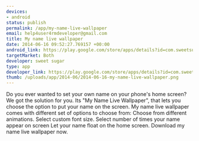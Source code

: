 ```yaml
--- 
devices: 
- android
status: publish
permalink: /app/my-name-live-wallpaper
email: help4user4rmdeveloper@gmail.com
title: My name live wallpaper
date: 2014-06-16 09:52:27.769157 +00:00
android_link: https://play.google.com/store/apps/details?id=com.sweetsugar.mynamelivewallpaper
targetMarket: Both
developer: sweet sugar
type: app
developer_link: https://play.google.com/store/apps/details?id=com.sweetsugar.mynamelivewallpaper
thumb: /uploads/app/2014-06/2014-06-16-my-name-live-wallpaper.png
---
```


Do you ever wanted to set your own name on your phone's home screen?
We got the solution for you.
Its "My Name Live Wallpaper", that lets you choose the option to put your name on the screen.
My name live wallpaper comes with different set of options to choose from:
Choose from different animations.
Select custom font size.
Select number of times your name appear on screen
Let your name float on the home screen.
Download my name live wallpaper now.
